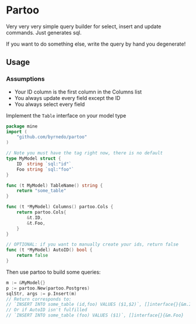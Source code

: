 # Partoo

Very very very simple query builder for select, insert and update commands.
Just generates sql.

If you want to do something else, write the query by hand you degenerate!

## Usage

### Assumptions

- Your ID column is the first column in the Columns list
- You always update every field except the ID
- You always select every field

Implement the `Table` interface on your model type

```go
package mine
import (
    "github.com/byrnedo/partoo"
)

// Note you must have the tag right now, there is no default
type MyModel struct {
    ID  string `sql:"id"`
    Foo string `sql:"foo"`
}

func (t MyModel) TableName() string {
    return "some_table"
}

func (t *MyModel) Columns() partoo.Cols {
    return partoo.Cols{
        &t.ID,
        &t.Foo,
    }
}

// OPTIONAL: if you want to manually create your ids, return false
func (t *MyModel) AutoID() bool {
    return false
}
```

Then use partoo to build some queries:

```go
m := &MyModel{}
p := partoo.New(partoo.Postgres)
sqlStr, args := p.Insert(m)
// Return corresponds to:
// `INSERT INTO some_table (id,foo) VALUES ($1,$2)`, []interface{}{&m.ID, &m.Foo}
// Or if AutoID isn't fulfilled
// `INSERT INTO some_table (foo) VALUES ($1)`, []interface{}{&m.Foo}
```

##